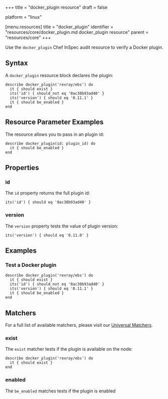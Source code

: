 +++
title = "docker_plugin resource"
draft = false

platform = "linux"

[menu.resources]
    title = "docker_plugin"
    identifier = "resources/core/docker_plugin.md docker_plugin resource"
    parent = "resources/core"
+++

Use the `docker_plugin` Chef InSpec audit resource to verify a Docker plugin.

## Syntax

A `docker_plugin` resource block declares the plugin:

    describe docker_plugin('rexray/ebs') do
      it { should exist }
      its('id') { should_not eq '0ac30b93ad40' }
      its('version') { should eq '0.11.1' }
      it { should be_enabled }
    end

## Resource Parameter Examples

The resource allows you to pass in an plugin id:

    describe docker_plugin(id: plugin_id) do
      it { should be_enabled }
    end

## Properties

### id

The `id` property returns the full plugin id:

    its('id') { should eq '0ac30b93ad40' }

### version

The `version` property tests the value of plugin version:

    its('version') { should eq '0.11.0' }

## Examples

### Test a Docker plugin

    describe docker_plugin('rexray/ebs') do
      it { should exist }
      its('id') { should_not eq '0ac30b93ad40' }
      its('version') { should eq '0.11.1' }
      it { should be_enabled }
    end

## Matchers

For a full list of available matchers, please visit our [Universal Matchers](/reference/matchers/).

### exist

The `exist` matcher tests if the plugin is available on the node:

    describe docker_plugin('rexray/ebs') do
      it { should exist }
    end

### enabled

The `be_enabled` matches tests if the plugin is enabled
